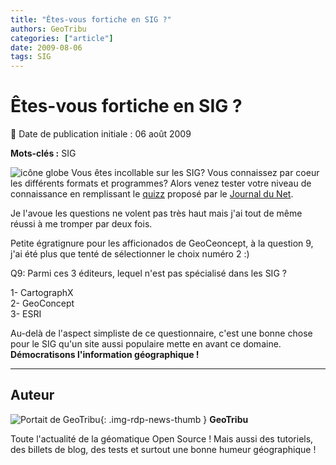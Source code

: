 ```yaml
---
title: "Êtes-vous fortiche en SIG ?"
authors: GeoTribu
categories: ["article"]
date: 2009-08-06
tags: SIG
---
```


# Êtes-vous fortiche en SIG ?

:calendar: Date de publication initiale : 06 août 2009

**Mots-clés :** SIG

![icône globe](https://cdn.geotribu.fr/img/internal/icons-rdp-news/world.png) Vous êtes incollable sur les SIG? Vous connaissez par coeur les différents formats et programmes? Alors venez tester votre niveau de connaissance en remplissant le [quizz](http://www.journaldunet.com/solutions/questionnaire/fiche/10343/d/f/1/) proposé par le [Journal du Net](http://www.journaldunet.com/).

Je l'avoue les questions ne volent pas très haut mais j'ai tout de même réussi à me tromper par deux fois.

Petite égratignure pour les afficionados de GeoCeoncept, à la question 9, j'ai été plus que tenté de sélectionner le choix numéro 2 :)

Q9: Parmi ces 3 éditeurs, lequel n'est pas spécialisé dans les SIG ?

1- CartographX  
2- GeoConcept  
3- ESRI

Au-delà de l'aspect simpliste de ce questionnaire, c'est une bonne chose pour le SIG qu'un site aussi populaire mette en avant ce domaine. **Démocratisons l'information géographique !**

----

## Auteur

![Portait de GeoTribu](https://cdn.geotribu.fr/img/internal/charte/geotribu_logo_64x64.png){: .img-rdp-news-thumb }
**GeoTribu**

Toute l'actualité de la géomatique Open Source ! Mais aussi des tutoriels, des billets de blog, des tests et surtout une bonne humeur géographique !

